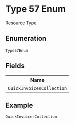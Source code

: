 
# Type 57 Enum

Resource Type

## Enumeration

`Type57Enum`

## Fields

| Name |
|  --- |
| `QuickInvoicesCollection` |

## Example

```
QuickInvoicesCollection
```

